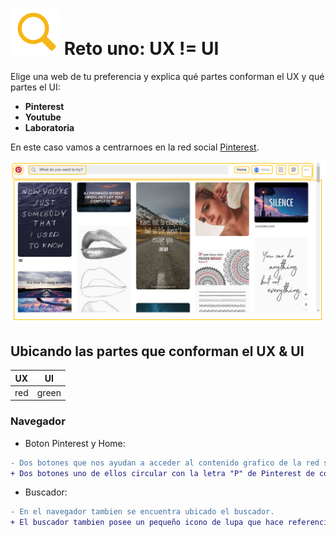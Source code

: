 # ![zoom](https://github.com/Gloper98/reto-1/raw/master/assets/images/zoom.png "First Challenge") Reto uno: UX != UI
 Elige una web de tu preferencia y explica qué partes conforman el UX y qué partes el UI:

 * **Pinterest**
 * **Youtube**
 * **Laboratoria**
 
 En este caso vamos a centrarnoes en la red social [Pinterest](https://www.pinterest.com/).
 
 ![Pinterest-Picture](assets/images/pinterest-picture-screen.png)

 ## Ubicando las partes que conforman el UX & UI
 
UX | UI
---|---
red | green 

 ### Navegador
* Boton Pinterest y Home:
```diff
- Dos botones que nos ayudan a acceder al contenido grafico de la red social ubicados en la parte superior(visible): P y Home.
+ Dos botones uno de ellos circular con la letra "P" de Pinterest de color rojo, y el otro con la palabra Home, que hace referencia a el contenido de nuestra cuenta, ambos con efectos hover background redondeado.
```

* Buscador:
```diff
- En el navegador tambien se encuentra ubicado el buscador.
+ El buscador tambien posee un pequeño icono de lupa que hace referencia a la funcion que cumple, ambos elementos, el buscador y el icono son de tonos grises.
```

